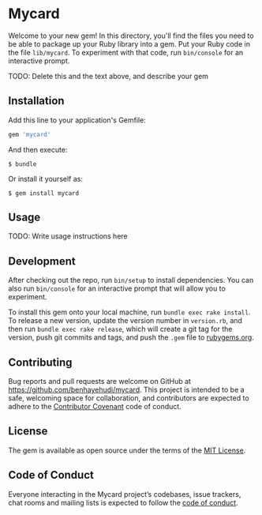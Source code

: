 # Mycard

Welcome to your new gem! In this directory, you'll find the files you need to be able to package up your Ruby library into a gem. Put your Ruby code in the file `lib/mycard`. To experiment with that code, run `bin/console` for an interactive prompt.

TODO: Delete this and the text above, and describe your gem

## Installation

Add this line to your application's Gemfile:

```ruby
gem 'mycard'
```

And then execute:

    $ bundle

Or install it yourself as:

    $ gem install mycard

## Usage

TODO: Write usage instructions here

## Development

After checking out the repo, run `bin/setup` to install dependencies. You can also run `bin/console` for an interactive prompt that will allow you to experiment.

To install this gem onto your local machine, run `bundle exec rake install`. To release a new version, update the version number in `version.rb`, and then run `bundle exec rake release`, which will create a git tag for the version, push git commits and tags, and push the `.gem` file to [rubygems.org](https://rubygems.org).

## Contributing

Bug reports and pull requests are welcome on GitHub at https://github.com/benhayehudi/mycard. This project is intended to be a safe, welcoming space for collaboration, and contributors are expected to adhere to the [Contributor Covenant](http://contributor-covenant.org) code of conduct.

## License

The gem is available as open source under the terms of the [MIT License](https://opensource.org/licenses/MIT).

## Code of Conduct

Everyone interacting in the Mycard project’s codebases, issue trackers, chat rooms and mailing lists is expected to follow the [code of conduct](https://github.com/benhayehudi/mycard/blob/master/CODE_OF_CONDUCT.md).

